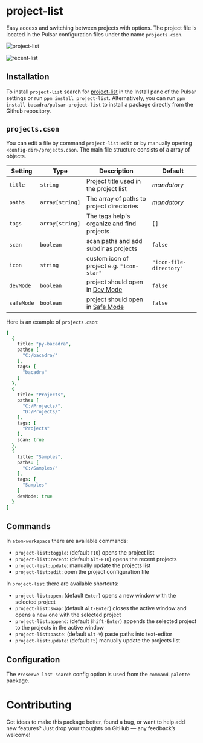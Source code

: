 # project-list

Easy access and switching between projects with options. The project file is located in the Pulsar configuration files under the name `projects.cson`.

![project-list](https://github.com/bacadra/pulsar-project-list/raw/master/assets/project-list.png)

![recent-list](https://github.com/bacadra/pulsar-project-list/raw/master/assets/recent-list.png)

## Installation

To install `project-list` search for [project-list](https://web.pulsar-edit.dev/packages/project-list) in the Install pane of the Pulsar settings or run `ppm install project-list`. Alternatively, you can run `ppm install bacadra/pulsar-project-list` to install a package directly from the Github repository.

## `projects.cson`

You can edit a file by command `project-list:edit` or by manually opening `<config-dir>/projects.cson`. The main file structure consists of a array of objects.

Setting | Type | Description | Default
-|-|-|-
`title` | `string` | Project title used in the project list | *mandatory*
`paths` | `array[string]` | The array of paths to project directories | *mandatory*
`tags` | `array[string]` | The tags help's organize and find projects | `[]`
`scan` | `boolean` | scan paths and add subdir as projects | `false`
`icon` | `string` | custom icon of project e.g. `"icon-star"` | `"icon-file-directory"`
`devMode` | `boolean` | project should open in [Dev Mode](https://pulsar-edit.dev/docs/launch-manual/sections/core-hacking/#running-in-development-mode) | `false`
`safeMode` | `boolean` | project should open in [Safe Mode](https://pulsar-edit.dev/docs/launch-manual/sections/core-hacking/#using-safe-mode) | `false`

Here is an example of `projects.cson`:

```cson
[
  {
    title: "py-bacadra",
    paths: [
      "C:/bacadra/"
    ],
    tags: [
      "bacadra"
    ]
  },
  {
    title: "Projects",
    paths: [
      "C:/Projects/",
      "D:/Projects/"
    ],
    tags: [
      "Projects"
    ],
    scan: true
  },
  {
    title: "Samples",
    paths: [
      "C:/Samples/"
    ],
    tags: [
      "Samples"
    ]
    devMode: true
  }
]
```

## Commands

In `atom-workspace` there are available commands:

- `project-list:toggle`: (default `F10`) opens the project list
- `project-list:recent`: (default `Alt-F10`) opens the recent projects
- `project-list:update`: manually update the projects list
- `project-list:edit`: open the project configuration file

In `project-list` there are available shortcuts:

- `project-list:open`: (default `Enter`) opens a new window with the selected project
- `project-list:swap`: (default `Alt-Enter`) closes the active window and opens a new one with the selected project
- `project-list:append`: (default `Shift-Enter`) appends the selected project to the projects in the active window
- `project-list:paste`: (default `Alt-V`) paste paths into text-editor
- `project-list:update`: (default `F5`) manually update the projects list

## Configuration

The `Preserve last search` config option is used from the `command-palette` package.

# Contributing

Got ideas to make this package better, found a bug, or want to help add new features? Just drop your thoughts on GitHub — any feedback’s welcome!
